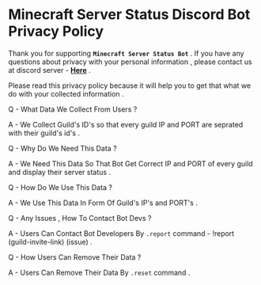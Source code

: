 # Minecraft Server Status Discord Bot Privacy Policy

Thank you for supporting **`Minecraft Server Status Bot`** . If you have any questions about privacy with your personal information , please contact us at discord server - **[Here](https://discord.gg/EtCsyts)** .

Please read this privacy policy because it will help you to get that what we do with your collected information .

Q - What Data We Collect From Users ?

A - We Collect Guild's ID's so that every guild IP and PORT are seprated with their guild's id's .

Q - Why Do We Need This Data ?

A - We Need This Data So That Bot Get Correct IP and PORT of every guild and display their server status .

Q - How Do We Use This Data ?

A - We Use This Data In Form Of Guild's IP's and PORT's .

Q - Any Issues , How To Contact Bot Devs ?

A - Users Can Contact Bot Developers By `.report` command - !report (guild-invite-link) (issue) .

Q - How Users Can Remove Their Data ?

A - Users Can Remove Their Data By `.reset` command .
